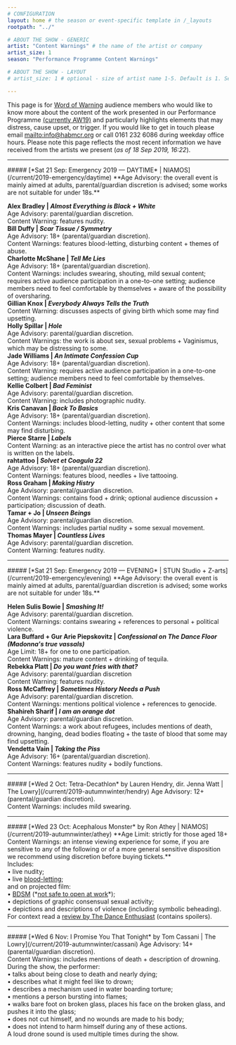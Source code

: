 ```yaml
---
# CONFIGURATION
layout: home # the season or event-specific template in /_layouts
rootpath: "../"

# ABOUT THE SHOW - GENERIC
artist: "Content Warnings" # the name of the artist or company
artist_size: 1
season: "Performance Programme Content Warnings"

# ABOUT THE SHOW - LAYOUT
# artist_size: 1 # optional - size of artist name 1-5. Default is 1. Set longer names to lower values

---
```

This page is for [Word of Warning](/) audience members who would like to know more about the content of the work presented in our Performance Programme [(currently AW19)](/current/2019-autumnwinter) and particularly highlights elements that may distress, cause upset, or trigger. If you would like to get in touch please email <mailto:info@habmcr.org> or call 0161 232 6086 during weekday office hours. Please note this page reflects the most recent information we have received from the artists we present (*as of 18 Sep 2019, 16:22*).         
<hr>          
##### [*Sat 21 Sep: Emergency 2019 — DAYTIME* | NIAMOS](/current/2019-emergency/daytime)        
**Age Advisory: the overall event is mainly aimed at adults, parental/guardian discretion is advised; some works are not suitable for under 18s.**          
              
**Alex Bradley | *Almost Everything is Black + White***<br>Age Advisory: parental/guardian discretion.<br>Content Warning: features nudity.        
**Bill Duffy | *Scar Tissue / Symmetry***<br>Age Advisory: 18+ (parental/guardian discretion).<br>Content Warnings: features blood-letting, disturbing content + themes of abuse.         
**Charlotte McShane | *Tell Me Lies***<br>Age Advisory: 18+ (parental/guardian discretion).<br>Content Warnings: includes swearing, shouting, mild sexual content; requires active audience participation in a one-to-one setting; audience members need to feel comfortable by themselves + aware of the possibility of oversharing.            
**Gillian Knox | *Everybody Always Tells the Truth***<br>Content Warning: discusses aspects of giving birth which some may find upsetting.           
**Holly Spillar | *Hole***<br>Age Advisory: parental/guardian discretion.<br>Content Warnings: the work is about sex, sexual problems + Vaginismus, which may be distressing to some.        
**Jade Williams | *An Intimate Confession Cup***<br>Age Advisory: 18+ (parental/guardian discretion).<br>Content Warning: requires active audience participation in a one-to-one setting; audience members need to feel comfortable by themselves.         
**Kellie Colbert | *Bad Feminist***<br>Age Advisory: parental/guardian discretion.<br>Content Warning: includes photographic nudity.         
**Kris Canavan | *Back To Basics***<br>Age Advisory: 18+ (parental/guardian discretion).<br>Content Warnings: includes blood-letting, nudity + other content that some may find disturbing.          
**Pierce Starre | *Labels***<br>Content Warning: as an interactive piece the artist has no control over what is written on the labels.           
**rahtattoo | *Solvet et Coagula 22***<br>Age Advisory: 18+ (parental/guardian discretion).<br>Content Warnings: features blood, needles + live tattooing.         
**Ross Graham | *Making Histry***<br>Age Advisory: parental/guardian discretion.<br>Content Warnings: contains food + drink; optional audience discussion + participation; discussion of death.          
**Tamar + Jo | *Unseen Beings***<br>Age Advisory: parental/guardian discretion.<br>Content Warnings: includes partial nudity + some sexual movement.          
**Thomas Mayer | *Countless Lives***<br>Age Advisory: parental/guardian discretion.<br>Content Warning: features nudity.             
<hr>            
##### [*Sat 21 Sep: Emergency 2019 — EVENING* | STUN Studio + Z-arts](/current/2019-emergency/evening)        
**Age Advisory: the overall event is mainly aimed at adults, parental/guardian discretion is advised; some works are not suitable for under 18s.**          
               
**Helen Sulis Bowie | *Smashing It!***<br>Age Advisory: parental/guardian discretion.<br>Content Warnings: contains swearing + references to personal + political violence.              
**Lara Buffard + Gur Arie Piepskovitz | *Confessional on The Dance Floor (Madonna's true vassals)***<br>Age Limit: 18+ for one to one participation.<br>Content Warnings: mature content + drinking of tequila.              
**Rebekka Platt | *Do you want fries with that?***<br>Age Advisory: parental/guardian discretion<br>Content Warning: features nudity.             
**Ross McCaffrey | *Sometimes History Needs a Push***<br>Age Advisory: parental/guardian discretion.<br>Content Warnings: mentions political violence + references to genocide.               
**Shahireh Sharif | *I am an orange dot***<br>Age Advisory: parental/guardian discretion.<br>Content Warnings: a work about refugees, includes mentions of death, drowning, hanging, dead bodies floating + the taste of blood that some may find upsetting.             
**Vendetta Vain | *Taking the Piss***<br>Age Advisory: 16+ (parental/guardian discretion).<br>Content Warnings: features nudity + bodily functions.           
<hr>          
##### [*Wed 2 Oct: Tetra-Decathlon* by Lauren Hendry, dir. Jenna Watt | The Lowry](/current/2019-autumnwinter/hendry)        
Age Advisory: 12+ (parental/guardian discretion).<br>Content Warnings: includes mild swearing.        
<hr>          
##### [*Wed 23 Oct: Acephalous Monster* by Ron Athey | NIAMOS](/current/2019-autumnwinter/athey)        
**Age Limit: strictly for those aged 18+<br>Content Warnings: an intense viewing experience for some, if you are sensitive to any of the following or of a more general sensitive disposition we recommend using discretion before buying tickets.**<br>Includes:<br>• live nudity;<br>• live <a href="http://en.wikipedia.org/wiki/Bloodletting" target="_blank">blood-letting</a>;<br>and on projected film:<br>• <a href="http://en.wikipedia.org/wiki/BDSM" target="_blank">BDSM</a> (*<a href="http://en.wikipedia.org/wiki/Not_safe_for_work" target="_blank">not safe to open at work</a>*);<br>• depictions of graphic consensual sexual activity;<br>• depictions and descriptions of violence (including symbolic beheading).<br>For context read a <a href="http://www.dance-enthusiast.com/features/impressionsreviews/view/Ron-Atheys-Acphalous-Monster-Performance-Space-New-York" target="_blank">review by The Dance Enthusiast</a> (contains spoilers).            
<hr>          
##### [*Wed 6 Nov: I Promise You That Tonight* by Tom Cassani | The Lowry](/current/2019-autumnwinter/cassani)         
Age Advisory: 14+ (parental/guardian discretion).<br>Content Warnings: includes mentions of death + description of drowning.<br>During the show, the performer:<br>• talks about being close to death and nearly dying;<br>• describes what it might feel like to drown;<br>• describes a mechanism used in water boarding torture;<br>• mentions a person bursting into flames;<br>• walks bare foot on broken glass, places his face on the broken glass, and pushes it into the glass;<br>• does not cut himself, and no wounds are made to his body;<br>• does not intend to harm himself during any of these actions.<br>A loud drone sound is used multiple times during the show.
